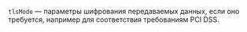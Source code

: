 `tlsMode` — параметры шифрования передаваемых данных, если оно требуется, например для соответствия требованиям PCI DSS.
